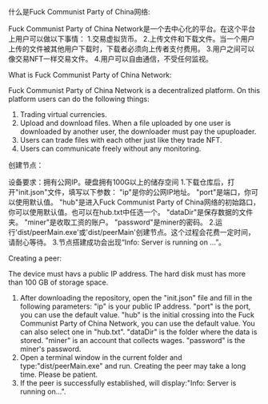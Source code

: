 什么是Fuck Communist Party of China网络:

Fuck Communist Party of China Network是一个去中心化的平台。在这个平台上用户可以做以下事情：
1.交易虚拟货币。
2.上传文件和下载文件。当一个用户上传的文件被其他用户下载时，下载者必须向上传者支付费用。
3.用户之间可以像交易NFT一样交易文件。
4.用户可以自由通信，不受任何监视。

What is Fuck Communist Party of China Network:

Fuck Communist Party of China Network is a decentralized platform. On this platform users can do the following things:
1. Trading virtual currencies.
2. Upload and download files. When a file uploaded by one user is downloaded by another user, the downloader must pay the upuploader.
3. Users can trade files with each other just like they trade NFT.
4. Users can communicate freely without any monitoring.

创建节点：

设备要求：拥有公网IP。硬盘拥有100G以上的储存空间
1.下载仓库后，打开"init.json"文件，填写以下参数：
    "ip"是你的公网IP地址。
    "port"是端口，你可以使用默认值。
    "hub"是进入Fuck Communist Party of China网络的初始路口，你可以使用默认值。也可以在hub.txt中任选一个。
    "dataDir"是保存数据的文件夹。
    "miner"是收取工资的账户。
    "password"是miner的密码。
2.运行'dist/peerMain.exe'或'dist/peerMain'创建节点。这个过程会花费一定时间，请耐心等待。
3.节点搭建成功会出现“Info: Server is running on ...”。

Creating a peer:

The device must havs a public IP address. The hard disk must has more than 100 GB of storage space.

1. After downloading the repository, open the "init.json" file and fill in the following parameters:
    "ip" is your public IP address.
    "port" is the port, you can use the default value.
    "hub" is the initial crossing into the Fuck Communist Party of China Network, you can use the default value. You can also select one in "hub.txt".
    "dataDir" is the folder where the data is stored.
    "miner" is an account that collects wages.
    "password" is the miner's password.
2. Open a terminal window in the current folder and type:"dist/peerMain.exe" and run. Creating the peer may take a long time. Please be patient.
3. If the peer is successfully established, will display:"Info: Server is running on...".
